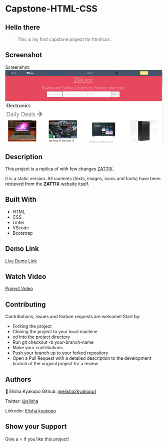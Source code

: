 # Capstone-HTML-CSS

## Hello there

> This is my first capstone project for html/css.

## Screenshot

Screenshot: ![Screenshot of the Online shop](assets/screen-shot/Capstone_project.png)

## Description

This project is a replica of with few changes [ZATTIX](https://www.behance.net/gallery/24796463/ZATTIX).

It is a static version. All contents (texts, images, icons and fonts) have been retrieved from the **ZATTIX** website itself.

## Built With

- HTML
- CSS
- Linter
- VScode
- Bootstrap

## Demo Link

[Live Demo Link]( https://elisha2kyakpo1.github.io/Capstone-HTML-CSS/)

## Watch Video

[Project Video](https://www.loom.com/share/399fb93759d1478f8dc2d17ba1a97008)

## Contributing

Contributions, issues and feature requests are welcome! Start by:

- Forking the project
- Cloning the project to your local machine
- cd into the project directory
- Run git checkout -b your-branch-name
- Make your contributions
- Push your branch up to your forked repository
- Open a Pull Request with a detailed description to the development branch of the original project for a review

## Authors

👤 Elisha Kyakopo
Github: [@elisha2kyakopo1](https://github.com/elisha2kyakopo1)

Twitter: [@elisha](https://twitter.com/elisha1k)

Linkedin: [Elisha kyakopo](https://www.linkedin.com/in/elisha-kyakopo-009aa3197/)

## Show your Support

Give a ⭐ if you like this project!
